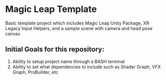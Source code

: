 # Magic Leap Template
Basic template project which includes Magic Leap Unity Package, XR Legacy Input Helpers, and a sample scene with camera and head pose canvas

## Initial Goals for this repository:

1. Ability to setup project name through a BASH terminal
2. Ability to set what dependencies to include such as Shader Graph, VFX Graph, ProBuilder, etc
